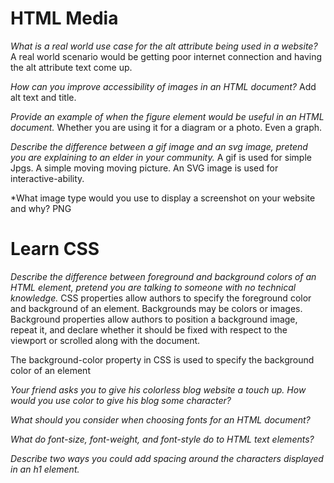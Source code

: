 # HTML Media

*What is a real world use case for the alt attribute being used in a website?* A real world scenario would be getting poor internet connection and having the alt attribute
text come up. 

*How can you improve accessibility of images in an HTML document?* Add alt text and title. 

*Provide an example of when the figure element would be useful in an HTML document.* Whether you are using it for a diagram or a photo. Even a graph. 

*Describe the difference between a gif image and an svg image, pretend you are explaining to an elder in your community.* A gif is used for simple Jpgs. A simple moving
moving picture. An SVG image is used for interactive-ability.

*What image type would you use to display a screenshot on your website and why? PNG 

# Learn CSS

*Describe the difference between foreground and background colors of an HTML element, pretend you are talking to someone with no technical knowledge.*
CSS properties allow authors to specify the foreground color and background of an element. Backgrounds may be colors or images. Background properties allow authors to
position a background image, repeat it, and declare whether it should be fixed with respect to the viewport or scrolled along with the document.

The background-color property in CSS is used to specify the background color of an element

*Your friend asks you to give his colorless blog website a touch up. How would you use color to give his blog some character?*

*What should you consider when choosing fonts for an HTML document?*

*What do font-size, font-weight, and font-style do to HTML text elements?*

*Describe two ways you could add spacing around the characters displayed in an h1 element.*
